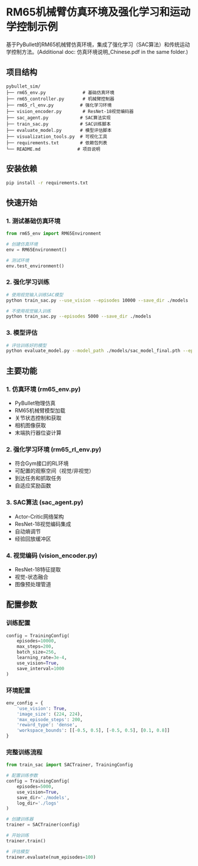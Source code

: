 # RM65机械臂仿真环境及强化学习和运动学控制示例

基于PyBullet的RM65机械臂仿真环境，集成了强化学习（SAC算法）和传统运动学控制方法。(Additional doc: 仿真环境说明_Chinese.pdf in the same folder.)

## 项目结构

```
pybullet_sim/
├── rm65_env.py              # 基础仿真环境
├── rm65_controller.py       # 机械臂控制器
├── rm65_rl_env.py          # 强化学习环境
├── vision_encoder.py        # ResNet-18视觉编码器
├── sac_agent.py            # SAC算法实现
├── train_sac.py            # SAC训练脚本
├── evaluate_model.py       # 模型评估脚本
├── visualization_tools.py  # 可视化工具
├── requirements.txt        # 依赖包列表
└── README.md              # 项目说明
```

## 安装依赖

```bash
pip install -r requirements.txt
```

## 快速开始

### 1. 测试基础仿真环境

```python
from rm65_env import RM65Environment

# 创建仿真环境
env = RM65Environment()

# 测试环境
env.test_environment()
```

### 2. 强化学习训练

```bash
# 使用视觉输入训练SAC模型
python train_sac.py --use_vision --episodes 10000 --save_dir ./models

# 不使用视觉输入训练
python train_sac.py --episodes 5000 --save_dir ./models
```

### 3. 模型评估

```bash
# 评估训练好的模型
python evaluate_model.py --model_path ./models/sac_model_final.pth --episodes 100 --save_video
```


## 主要功能

### 1. 仿真环境 (rm65_env.py)
- PyBullet物理仿真
- RM65机械臂模型加载
- 关节状态控制和获取
- 相机图像获取
- 末端执行器位姿计算

### 2. 强化学习环境 (rm65_rl_env.py)
- 符合Gym接口的RL环境
- 可配置的观察空间（视觉/非视觉）
- 到达任务和抓取任务
- 自适应奖励函数

### 3. SAC算法 (sac_agent.py)
- Actor-Critic网络架构
- ResNet-18视觉编码集成
- 自动熵调节
- 经验回放缓冲区

### 4. 视觉编码 (vision_encoder.py)
- ResNet-18特征提取
- 视觉-状态融合
- 图像预处理管道

## 配置参数

### 训练配置
```python
config = TrainingConfig(
    episodes=10000,
    max_steps=200,
    batch_size=256,
    learning_rate=3e-4,
    use_vision=True,
    save_interval=1000
)
```

### 环境配置
```python
env_config = {
    'use_vision': True,
    'image_size': (224, 224),
    'max_episode_steps': 200,
    'reward_type': 'dense',
    'workspace_bounds': [[-0.5, 0.5], [-0.5, 0.5], [0.1, 0.8]]
}
```


### 完整训练流程
```python
from train_sac import SACTrainer, TrainingConfig

# 配置训练参数
config = TrainingConfig(
    episodes=5000,
    use_vision=True,
    save_dir='./models',
    log_dir='./logs'
)

# 创建训练器
trainer = SACTrainer(config)

# 开始训练
trainer.train()

# 评估模型
trainer.evaluate(num_episodes=100)
```
